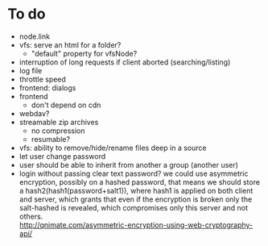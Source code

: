 # To do
- node.link
- vfs: serve an html for a folder?
  - "default" property for vfsNode?
- interruption of long requests if client aborted (searching/listing)
- log file
- throttle speed
- frontend: dialogs
- frontend
  - don't depend on cdn
- webdav?
- streamable zip archives
  - no compression
  - resumable?
- vfs: ability to remove/hide/rename files deep in a source
- let user change password
- user should be able to inherit from another a group (another user)
- login without passing clear text password?
  we could use asymmetric encryption, possibly on a hashed password, that means
  we should store a hash2(hash1(password+salt1)), where hash1 is applied on both client
  and server, which grants that even if the encryption is broken only the salt-hashed
  is revealed, which compromises only this server and not others.   
  http://qnimate.com/asymmetric-encryption-using-web-cryptography-api/
